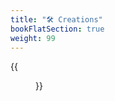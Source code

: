 ```yaml
---
title: "🛠️ Creations"
bookFlatSection: true
weight: 99
---
```


{{<figure src="/en/img/goblin_translation.png" link="https://www.instagram.com/etiennesafa/" alt="Translation in progress">}}